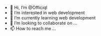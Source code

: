 - 👋 Hi, I’m @Officiql
- 👀 I’m interested in web development
- 🌱 I’m currently learning web development
- 💞️ I’m looking to collaborate on ...
- 📫 How to reach me ...

<!---
Officiql/Officiql is a ✨ special ✨ repository because its `README.md` (this file) appears on your GitHub profile.
You can click the Preview link to take a look at your changes.
--->
